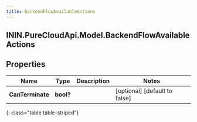 ```yaml
---
title: BackendFlowAvailableActions
---
```

## ININ.PureCloudApi.Model.BackendFlowAvailableActions

## Properties

|Name | Type | Description | Notes|
|------------ | ------------- | ------------- | -------------|
| **CanTerminate** | **bool?** |  | [optional] [default to false]|
{: class="table table-striped"}


